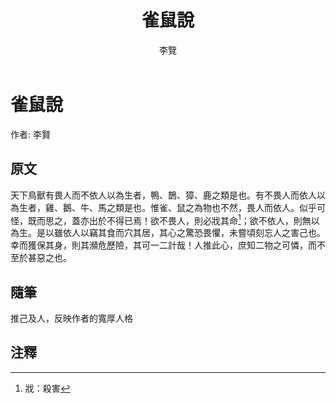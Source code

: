 ﻿---
title: '雀鼠說'
author: '李覽'
tags: ['小品文']
---

# 雀鼠說
作者: 李賢

## 原文
天下鳥獸有畏人而不依人以為生者，鴨、鵲、獐、鹿之類是也。有不畏人而依人以為生者，雞、鵝、牛、馬之類是也。惟雀、鼠之為物也不然，畏人而依人。似乎可怪，既而思之，蓋亦出於不得已焉！欲不畏人，則必戕其命[^1]；欲不依人，則無以為生。是以雖依人以竊其食而穴其居，其心之驚恐畏懼，未嘗頃刻忘人之害己也。幸而獲保其身，則其瀕危歷險，其可一二計哉！人推此心，庶知二物之可憐，而不至於甚惡之也。

## 隨筆
推己及人，反映作者的寬厚人格

## 注釋
[^1]: 戕：殺害


